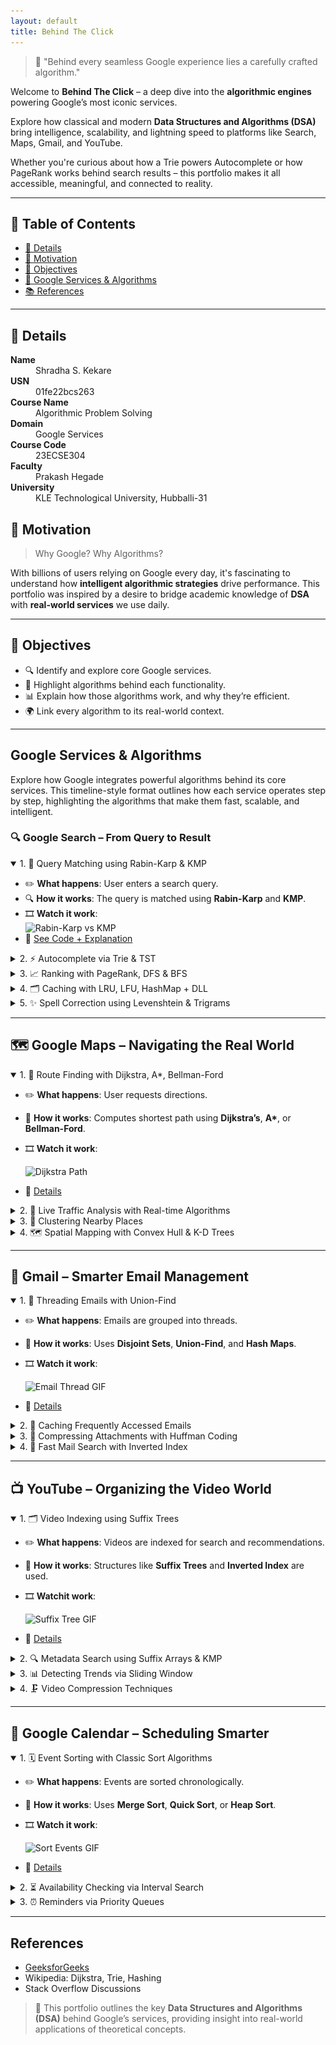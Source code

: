 ```yaml
---
layout: default
title: Behind The Click
---
```


> 🧠 "Behind every seamless Google experience lies a carefully crafted algorithm."

Welcome to **Behind The Click** – a deep dive into the **algorithmic engines** powering Google’s most iconic services.

Explore how classical and modern **Data Structures and Algorithms (DSA)** bring intelligence, scalability, and lightning speed to platforms like Search, Maps, Gmail, and YouTube.

Whether you're curious about how a Trie powers Autocomplete or how PageRank works behind search results – this portfolio makes it all accessible, meaningful, and connected to reality.

---

## 🔗 Table of Contents

- [📌 Details](#-details)
- [🎯 Motivation](#-motivation)
- [🚀 Objectives](#-objectives)
- [🧮 Google Services & Algorithms](#google-services--algorithms)
- [📚 References](#references)

---

## 📌 Details

<dl>
  <dt><strong>Name</strong></dt>
  <dd>Shradha S. Kekare</dd>

  <dt><strong>USN</strong></dt>
  <dd>01fe22bcs263</dd>

  <dt><strong>Course Name</strong></dt>
  <dd>Algorithmic Problem Solving</dd>

  <dt><strong>Domain</strong></dt>
  <dd>Google Services</dd>

  <dt><strong>Course Code</strong></dt>
  <dd>23ECSE304</dd>

  <dt><strong>Faculty</strong></dt>
  <dd>Prakash Hegade</dd>

  <dt><strong>University</strong></dt>
  <dd>KLE Technological University, Hubballi-31</dd>
</dl>


## 🎯 Motivation

> Why Google? Why Algorithms?

With billions of users relying on Google every day, it's fascinating to understand how **intelligent algorithmic strategies** drive performance. This portfolio was inspired by a desire to bridge academic knowledge of **DSA** with **real-world services** we use daily.

---

## 🚀 Objectives

- 🔍 Identify and explore core Google services.
- 🔧 Highlight algorithms behind each functionality.
- 📊 Explain how those algorithms work, and why they’re efficient.
- 🌍 Link every algorithm to its real-world context.

---

## Google Services & Algorithms

Explore how Google integrates powerful algorithms behind its core services. This timeline-style format outlines how each service operates step by step, highlighting the algorithms that make them fast, scalable, and intelligent.


### 🔍 Google Search – From Query to Result

<details open>
<summary>1. 🧠 Query Matching using Rabin-Karp & KMP</summary>

- ✏️ **What happens**: User enters a search query.
- 🔍 **How it works**: The query is matched using **Rabin-Karp** and **KMP**.
- 🎞️ **Watch it work**:  
  ![Rabin-Karp vs KMP](images/rk_kmp.gif) <!-- Your GIF here -->
- 📄 [See Code + Explanation](1.html)
</details>



<details>
<summary>2. ⚡ Autocomplete via Trie & TST</summary>

- ✏️ **What happens**: Autocomplete suggestions appear while typing.
- 🧠 **How it works**: Uses **Trie** and **Ternary Search Trees** for prefix matching.
- 🎞️ **Watch it work**:  
  ![Autocomplete Trie](images/trie_autocomplete.gif)
- 📄 [See Code + Explanation](2.html)
</details>



<details>
<summary>3. 📈 Ranking with PageRank, DFS & BFS</summary>

- ✏️ **What happens**: Relevant pages are ranked.
- 🧠 **How it works**: **PageRank**, **DFS**, and **BFS** traverse the link graph to rank pages.
- 🎞️ **Watch it work**:   
  ![PageRank Visualization](images/pagerank.gif)
- 📄 [See Code + Explanation](3.html)
</details>



<details>
<summary>4. 🗂️ Caching with LRU, LFU, HashMap + DLL</summary>

- ✏️ **What happens**: Frequently accessed results are cached.
- 🧠 **How it works**: Uses **LRU**, **LFU**, and **HashMap + DLL** for quick lookups.
- 🎞️ **Watch it work**:  
  ![LRU Cache Demo](images/lru_cache.gif)
- 📄 [See Code + Explanation](4.html)
</details>



<details>
<summary>5. ✨ Spell Correction using Levenshtein & Trigrams</summary>

- ✏️ **What happens**: Misspelled queries are auto-corrected.
- 🧠 **How it works**: Uses **Levenshtein Distance** to find closest valid words, **Trigrams** to rank them.
- 🎞️ **Watch it work**:  
  ![Levenshtein Demo](images/levenshtein.gif)
- 📄 [See Code + Explanation](5.html)
</details>

---

## 🗺️ Google Maps – Navigating the Real World

<details open>
<summary>1. 🚗 Route Finding with Dijkstra, A*, Bellman-Ford</summary>

- ✏️ **What happens**: User requests directions.
- 🧠 **How it works**: Computes shortest path using **Dijkstra’s**, **A\***, or **Bellman-Ford**.
- 🎞️ **Watch it work**:  

  ![Dijkstra Path](images/dijkstra_map.gif)
- 📄 [Details](6.html)
</details>

<details>
<summary>2. 🚦 Live Traffic Analysis with Real-time Algorithms</summary>

- ✏️ **What happens**: Traffic conditions influence route choices.
- 🧠 **How it works**: Uses **Dynamic Graphs**, **Real-time A\***, and **Floyd-Warshall** for adjustments.
- 🎞️ **Watch it work**:  
   
  ![Traffic GIF](images/traffic_analysis.gif)
- 📄 [Details](7.html)
</details>

<details>
<summary>3. 📍 Clustering Nearby Places</summary>

- ✏️ **What happens**: Nearby places are grouped.
- 🧠 **How it works**: Clustering with **Union-Find**, **DBSCAN**, or **K-Means**.
- 🎞️ **Watch it work**:  
  _Animated GIF showing nearby points being grouped into clusters._  
  ![Clustering GIF](images/nearby_cluster.gif)
- 📄 [Details](8.html)
</details>

<details>
<summary>4. 🗺️ Spatial Mapping with Convex Hull & K-D Trees</summary>

- ✏️ **What happens**: Regional boundaries are computed.
- 🧠 **How it works**: Uses **Convex Hull (Graham Scan)** and **K-D Trees**.
- 🎞️ **Watch it work**:  
  _GIF showing region boundaries forming around geo-points._  
  ![Convex Hull GIF](images/convex_kdtree.gif)
- 📄 [Details](9.html)
</details>

---

## 📧 Gmail – Smarter Email Management

<details open>
<summary>1. 🧵 Threading Emails with Union-Find</summary>

- ✏️ **What happens**: Emails are grouped into threads.
- 🧠 **How it works**: Uses **Disjoint Sets**, **Union-Find**, and **Hash Maps**.
- 🎞️ **Watch it work**:  
  
  ![Email Thread GIF](images/email_thread.gif)
- 📄 [Details](10.html)
</details>

<details>
<summary>2. 💾 Caching Frequently Accessed Emails</summary>

- ✏️ **What happens**: Frequently opened emails are cached.
- 🧠 **How it works**: Caching via **LRU**, **LFU**, and **ARC** strategies.
- 🎞️ **Watch it Work**:  
 
  ![Email Cache GIF](images/email_cache.gif)
- 📄 [Details](11.html)
</details>

<details>
<summary>3. 📎 Compressing Attachments with Huffman Coding</summary>

- ✏️ **What happens**: Attachments are compressed for storage.
- 🧠 **How it works**: Compression using **Huffman Coding**.
- 🎞️ **Watch it work**:  

  ![Huffman GIF](images/huffman_compression.gif)
- 📄 [Details](12.html)
</details>

<details>
<summary>4. 🔎 Fast Mail Search with Inverted Index</summary>

- ✏️ **What happens**: Searching across your inbox.
- 🧠 **How it works**: Uses an **Inverted Index** for fast keyword lookups.
- 🎞️ **Watch it work**:  

  ![Inverted Index GIF](images/inverted_index.gif)
- 📄 [Details](13.html)
</details>

---

## 📺 YouTube – Organizing the Video World

<details open>
<summary>1. 🗂️ Video Indexing using Suffix Trees</summary>

- ✏️ **What happens**: Videos are indexed for search and recommendations.
- 🧠 **How it works**: Structures like **Suffix Trees** and **Inverted Index** are used.
- 🎞️ **Watchit work**:  

  ![Suffix Tree GIF](images/suffix_tree.gif)
- 📄 [Details](14.html)
</details>

<details>
<summary>2. 🔍 Metadata Search using Suffix Arrays & KMP</summary>

- ✏️ **What happens**: User searches for videos.
- 🧠 **How it works**: Matches metadata using **Suffix Arrays** and **KMP**.
- 🎞️ **Watch it work**:  

  ![KMP Metadata GIF](images/kmp_suffix.gif)
- 📄 [Details](15.html)
</details>

<details>
<summary>3. 📊 Detecting Trends via Sliding Window</summary>

- ✏️ **What happens**: Trending content is surfaced.
- 🧠 **How it works**: Detected with **Sliding Window** and **Heap Counters**.
- 🎞️ **Watch it work**:  

  ![Trending Detection GIF](images/trending_window.gif)
- 📄 [Details](16.html)
</details>

<details>
<summary>4. 🗜️ Video Compression Techniques</summary>

- ✏️ **What happens**: Videos are compressed for storage efficiency.
- 🧠 **How it works**: Uses **Huffman**, **Arithmetic**, and **Run-Length Encoding**.
- 🎞️ **Watch it work**:  
  
  ![Video Compression GIF](images/video_compress.gif)
- 📄 [Details](17.html)
</details>

---

## 📆 Google Calendar – Scheduling Smarter

<details open>
<summary>1. 🗓️ Event Sorting with Classic Sort Algorithms</summary>

- ✏️ **What happens**: Events are sorted chronologically.
- 🧠 **How it works**: Uses **Merge Sort**, **Quick Sort**, or **Heap Sort**.
- 🎞️ **Watch it work**:  
 
  ![Sort Events GIF](images/calendar_sort.gif)
- 📄 [Details](18.html)
</details>

<details>
<summary>2. ⏳ Availability Checking via Interval Search</summary>

- ✏️ **What happens**: System checks for free time slots.
- 🧠 **How it works**: Uses **Binary Search**, **Sparse Tables**, and **Segment Trees**.
- 🎞️ **Watch it work**:  

  ![Calendar Search GIF](images/calendar_check.gif)
- 📄 [Details](19.html)
</details>

<details>
<summary>3. ⏰ Reminders via Priority Queues</summary>

- ✏️ **What happens**: Reminders pop up before events.
- 🧠 **How it works**: Uses **Priority Queues**, **Min-Heaps**, and **Time Wheels**.
- 🎞️ **Watch it work**:  

  ![Reminder Queue GIF](images/reminder_heap.gif)
- 📄 [Details](20.html)
</details>

---

## References

- [GeeksforGeeks](https://www.geeksforgeeks.org/)  
- Wikipedia: Dijkstra, Trie, Hashing  
- Stack Overflow Discussions

> 📌 This  portfolio outlines the key **Data Structures and Algorithms (DSA)** behind Google’s services, providing insight into real-world applications of theoretical concepts.

